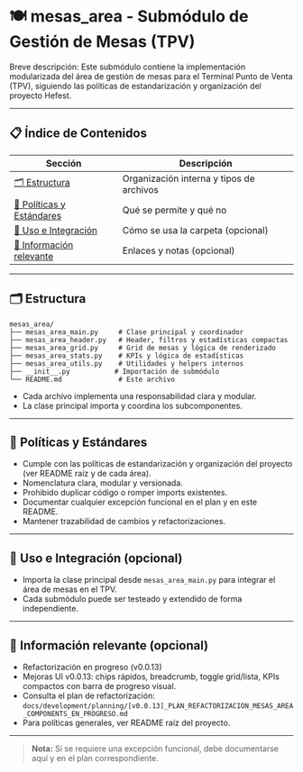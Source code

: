 # 🍽️ mesas_area - Submódulo de Gestión de Mesas (TPV)

Breve descripción: Este submódulo contiene la implementación modularizada del área de gestión de mesas para el Terminal Punto de Venta (TPV), siguiendo las políticas de estandarización y organización del proyecto Hefest.

---

## 📋 Índice de Contenidos

| Sección                                             | Descripción                              |
| --------------------------------------------------- | ---------------------------------------- |
| [🗂️ Estructura](#estructura)                         | Organización interna y tipos de archivos |
| [📁 Políticas y Estándares](#políticas-y-estándares) | Qué se permite y qué no                  |
| [🚀 Uso e Integración](#uso-e-integración)           | Cómo se usa la carpeta (opcional)        |
| [📖 Información relevante](#información-relevante)   | Enlaces y notas (opcional)               |

---

## 🗂️ Estructura

```
mesas_area/
├── mesas_area_main.py     # Clase principal y coordinador
├── mesas_area_header.py   # Header, filtros y estadísticas compactas
├── mesas_area_grid.py     # Grid de mesas y lógica de renderizado
├── mesas_area_stats.py    # KPIs y lógica de estadísticas
├── mesas_area_utils.py    # Utilidades y helpers internos
├── __init__.py           # Importación de submódulo
└── README.md              # Este archivo
```

- Cada archivo implementa una responsabilidad clara y modular.
- La clase principal importa y coordina los subcomponentes.

---

## 📁 Políticas y Estándares

- Cumple con las políticas de estandarización y organización del proyecto (ver README raíz y de cada área).
- Nomenclatura clara, modular y versionada.
- Prohibido duplicar código o romper imports existentes.
- Documentar cualquier excepción funcional en el plan y en este README.
- Mantener trazabilidad de cambios y refactorizaciones.

---

## 🚀 Uso e Integración (opcional)

- Importa la clase principal desde `mesas_area_main.py` para integrar el área de mesas en el TPV.
- Cada submódulo puede ser testeado y extendido de forma independiente.

---

## 📖 Información relevante (opcional)

- Refactorización en progreso (v0.0.13)
- Mejoras UI v0.0.13: chips rápidos, breadcrumb, toggle grid/lista, KPIs compactos con barra de progreso visual.
- Consulta el plan de refactorización: `docs/development/planning/[v0.0.13]_PLAN_REFACTORIZACION_MESAS_AREA_COMPONENTS_EN_PROGRESO.md`
- Para políticas generales, ver README raíz del proyecto.

---

> **Nota:** Si se requiere una excepción funcional, debe documentarse aquí y en el plan correspondiente.
